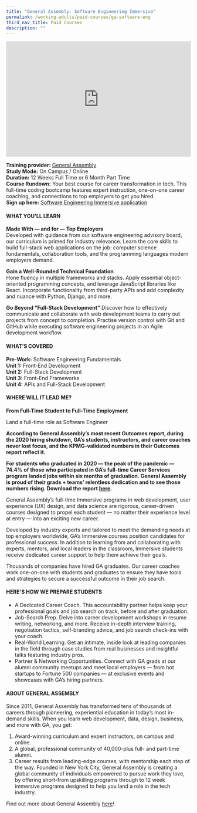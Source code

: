```yaml
---
title: "General Assembly: Software Engineering Immersive"
permalink: /working-adults/paid-courses/ga-software-eng
third_nav_title: Paid Courses
description: ""
---
```

<iframe width="100%" height="315" src="https://www.youtube.com/embed/60ppnDlFgtw" title="YouTube video player" frameborder="0" allow="accelerometer; autoplay; clipboard-write; encrypted-media; gyroscope; picture-in-picture" allowfullscreen></iframe>

**Training provider:** [General Assembly](https://generalassemb.ly/)  
**Study Mode:** On Campus / Online  
**Duration:** 12 Weeks Full Time or 6 Month Part Time  
**Course Rundown:**
Your best course for career transformation in tech. This full-time coding bootcamp features expert instruction, one-on-one career coaching, and connections to top employers to get you hired.  
**Sign up here:** [Software Engineering Immersive application](https://generalassemb.ly/education/software-engineering-immersive/singapore) 

#### **WHAT YOU'LL LEARN**

**Made With — and for — Top Employers**  
Developed with guidance from our software engineering advisory board, our curriculum is primed for industry relevance. Learn the core skills to build full-stack web applications on the job: computer science fundamentals, collaboration tools, and the programming languages modern employers demand.

**Gain a Well-Rounded Technical Foundation**
<br>Hone fluency in multiple frameworks and stacks. Apply essential object-oriented programming concepts, and leverage JavaScript libraries like React. Incorporate functionality from third-party APIs and add complexity and nuance with Python, Django, and more.  

**Go Beyond “Full-Stack Development”**
Discover how to effectively communicate and collaborate with web development teams to carry out projects from concept to completion. Practise version control with Git and GitHub while executing software engineering projects in an Agile development workflow.
 
#### **WHAT’S COVERED**  

**Pre-Work:** Software Engineering Fundamentals  
**Unit 1:** Front-End Development   
**Unit 2:** Full-Stack Development  
**Unit 3:** Front-End Frameworks  
**Unit 4:** APIs and Full-Stack Development 

#### **WHERE WILL IT LEAD ME?**    

**From Full-Time Student to Full-Time Employment**  

Land a full-time role as Software Engineer

**According to General Assembly’s most recent Outcomes report, during the 2020 hiring shutdown, GA’s students, instructors, and career coaches never lost focus, and the KPMG-validated numbers in their Outcomes report reflect it.** 

**For students who graduated in 2020 — the peak of the pandemic — 74.4% of those who participated in GA’s full-time Career Services program landed jobs within six months of graduation. General Assembly is proud of their grads + teams’ relentless dedication and to see those numbers rising. Download the report [here](https://ga-public-downloads.s3.amazonaws.com/General-Assembly-Outcomes-Report-Latest.pdf).** 

General Assembly’s full-time Immersive programs in web development, user experience (UX) design, and data science are rigorous, career-driven courses designed to propel each student — no matter their experience level at entry — into an exciting new career.  

Developed by industry experts and tailored to meet the demanding needs at top employers worldwide, GA’s Immersive courses position candidates for professional success. In addition to learning from and collaborating with experts, mentors, and local leaders in the classroom, Immersive students receive dedicated career support to help them achieve their goals.  

Thousands of companies have hired GA graduates. Our career coaches work one-on-one with students and graduates to ensure they have tools and strategies to secure a successful outcome in their job search.  

#### **HERE'S HOW WE PREPARE STUDENTS**  

* A Dedicated Career Coach. This accountability partner helps keep your professional goals and job search on track, before and after graduation.
* Job-Search Prep. Delve into career development workshops in resume writing, networking, and more. Receive in-depth interview training, negotiation tactics, self-branding advice, and job search check-ins with your coach.
* Real-World Learning. Get an intimate, inside look at leading companies in the field through case studies from real businesses and insightful talks featuring industry pros.
* Partner & Networking Opportunities. Connect with GA grads at our alumni community meetups and meet local employers — from hot startups to Fortune 500 companies — at exclusive events and showcases with GA’s hiring partners.

#### **ABOUT GENERAL ASSEMBLY**  

Since 2011, General Assembly has transformed tens of thousands of careers through pioneering, experiential education in today’s most in-demand skills. When you learn web development, data, design, business, and more with GA, you get:
1. Award-winning curriculum and expert instructors, on campus and online.
2. A global, professional community of 40,000-plus full- and part-time alumni.
3. Career results from leading-edge courses, with mentorship each step of the way.
Founded in New York City, General Assembly is creating a global community of individuals empowered to pursue work they love, by offering short-from upskilling programs through to 12 week immersive programs designed to help you land a role in the tech industry.

Find out more about General Assembly [here](https://generalassemb.ly/)!